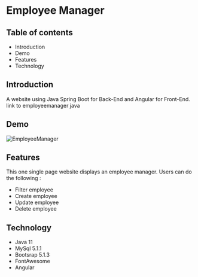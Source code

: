 <h1>Employee Manager</h1>
    <h2>Table of contents</h2>
    <ul>
        <li>Introduction</li>
        <li>Demo</li>
        <li>Features</li>
        <li>Technology</li>
    </ul>

<h2>Introduction</h2>

A website using Java Spring Boot for Back-End and Angular for Front-End.
link to employeemanager java

<h2>Demo</h2>

![EmployeeManager](https://user-images.githubusercontent.com/91179295/165251864-8a7ec801-1030-46a3-a4f6-901d0047efd4.gif)

<h2>Features</h2>
This one single page website displays an employee manager.
Users can do the following :
<ul>
    <li>Filter employee</li>
    <li>Create employee</li>
    <li>Update employee</li>
    <li>Delete employee</li>
</ul>
<h2>Technology</h2>
<ul>
    <li>Java 11</li>
    <li>MySql 5.1.1</li>
    <li>Bootsrap 5.1.3</li>
    <li>FontAwesome</li>
    <li>Angular</li>
</ul>
